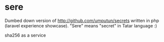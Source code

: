 # sere
Dumbed down version of http://github.com/umputun/secrets written in php (laravel experience showcase). "Sere" means "secret" in Tatar language :)

sha256 as a service
